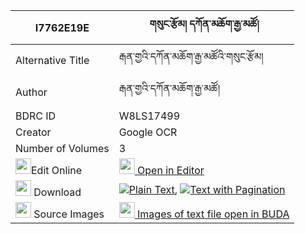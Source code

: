 |I7762E19E|གསུང་རྩོམ། དཀོན་མཆོག་རྒྱ་མཚོ། 
| --- | --- 
|Alternative Title |རྒན་གྱའི་དཀོན་མཆོག་རྒྱ་མཚོའི་གསུང་རྩོམ།
|Author| རྒན་གྱའི་དཀོན་མཆོག་རྒྱ་མཚོ།
|BDRC ID | W8LS17499
|Creator | Google OCR
|Number of Volumes| 3
|<img width="25" src="https://img.icons8.com/color/25/000000/edit-property.png">Edit Online| [<img width="25" src="https://avatars.githubusercontent.com/u/45091458?s=200&v=4"> Open in Editor](http://editor.openpecha.org/I7762E19E)
|<img width="25" src="https://img.icons8.com/fluent/48/000000/download-2.png"/>  Download | [![](https://img.icons8.com/color/20/000000/txt.png)Plain Text](https://github.com/Openpecha/I7762E19E/releases/download/v2/sungtsom_konchok_gyatso_plain_I7762E19E.zip), [![](https://img.icons8.com/color/20/000000/txt.png)Text with Pagination](https://github.com/Openpecha/I7762E19E/releases/download/v2/sungtsom_konchok_gyatso_pages_I7762E19E.zip)
|<img width="25" src="https://img.icons8.com/plasticine/100/000000/pictures-folder.png"/>  Source Images | [<img width="25" src="https://library.bdrc.io/icons/BUDA-small.svg"> Images of text file open in BUDA](https://library.bdrc.io/show/bdr:W8LS17499)